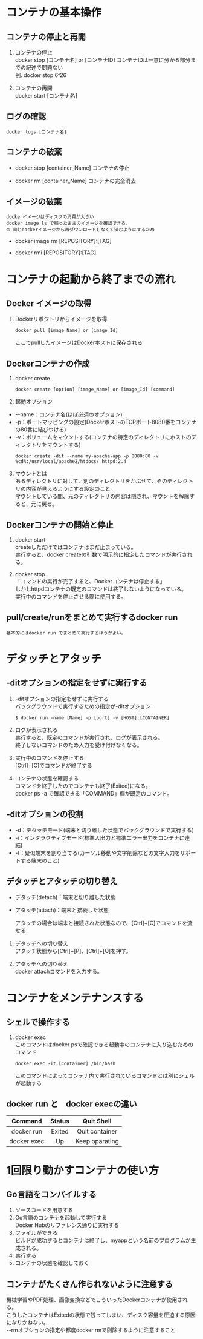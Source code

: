 # コンテナの基本操作
## コンテナの停止と再開
1. コンテナの停止  
    docker stop [コンテナ名] or [コンテナID]
    コンテナIDは一意に分かる部分までの記述で問題ない  
    例. docker stop 6f26

2. コンテナの再開  
    docker start [コンテナ名]  

## ログの確認
    docker logs [コンテナ名]

## コンテナの破棄   
* docker stop [container_Name]    コンテナの停止  

* docker rm [container_Name]      コンテナの完全消去  


## イメージの破棄
    dockerイメージはディスクの消費が大きい　　
    docker image ls で残ったままのイメージを確認できる。  
    ※ 同じdockerイメージから再ダウンロードしなくて済むようにするため  

* docker image rm [REPOSITORY]:[TAG]

* docker rmi [REPOSITORY]:[TAG]  

# コンテナの起動から終了までの流れ
## Docker イメージの取得
1. Dockerリポジトリからイメージを取得  
    ```docker
    docker pull [image_Name] or [image_Id]
    ```    
    ここでpullしたイメージはDockerホストに保存される

## Dockerコンテナの作成
1. docker create   
    ```docker
    docker create [option] [image_Name] or [image_Id] [command]
    ```

2. 起動オプション  
* --name：コンテナ名(ほぼ必須のオプション)
* -p：ポートマッピングの設定(DockerホストのTCPポート8080番をコンテナの80番に結びつける)
* -v：ボリュームをマウントする(コンテナの特定のディレクトリにホストのディレクトリをマウントする)
    ```docker
    docker create -dit --name my-apache-app -p 8080:80 -v %cd%:/usr/local/apache2/htdocs/ httpd:2.4
    ```
3. マウントとは  
    あるディレクトリに対して、別のディレクトリをかぶせて、そのディレクトリの内容が見えるようにする設定のこと。  
    マウントしている間、元のディレクトリの内容は隠され、マウントを解除すると、元に戻る。

## Dockerコンテナの開始と停止
1. docker start   
    createしただけではコンテナはまだ止まっている。  
    実行すると、docker createの引数で明示的に指定したコマンドが実行される。

2. docker stop  
    「コマンドの実行が完了すると、Dockerコンテナは停止する」  
    しかしhttpdコンテナの既定のコマンドは終了しないようになっている。  
    実行中のコマンドを停止させる際に使用する。

## pull/create/runをまとめて実行するdocker run
    基本的にはdocker run でまとめて実行するほうがよい。

# デタッチとアタッチ
## -ditオプションの指定をせずに実行する  
1. -ditオプションの指定をせずに実行する  
    バックグラウンドで実行するための指定が-ditオプション
    ```docker
    $ docker run -name [Name] -p [port] -v [HOST]:[CONTAINER]
    ```

2. ログが表示される  
    実行すると、既定のコマンドが実行され、ログが表示される。  
    終了しないコマンドのため入力を受け付けなくなる。

3. 実行中のコマンドを停止する  
    [Ctrl]+[C]でコマンドが終了する

4. コンテナの状態を確認する  
    コマンドを終了したのでコンテナも終了(Exited)になる。  
    docker ps -a で確認できる「COMMAND」欄が既定のコマンド。

## -ditオプションの役割
* -d：デタッチモード(端末と切り離した状態でバックグラウンドで実行する)
* -i：インタラクティブモード(標準入出力と標準エラー出力をコンテナに連結)
* -t：疑似端末を割り当てる(カーソル移動や文字削除などの文字入力をサポートする端末のこと) 

## デタッチとアタッチの切り替え
* デタッチ(detach)：端末と切り離した状態
* アタッチ(attach)：端末と接続した状態  
  
    アタッチの場合は端末と接続された状態なので、[Ctrl]+[C]でコマンドを流せる  

1. デタッチへの切り替え  
    アタッチ状態から[Ctrl]+[P]、[Ctrl]+[Q]を押す。

2. アタッチへの切り替え  
    docker attachコマンドを入力する。

# コンテナをメンテナンスする
## シェルで操作する
1. docker exec  
    このコマンドはdocker psで確認できる起動中のコンテナに入り込むためのコマンド  
    ```docker 
    docker exec -it [Container] /bin/bash
    ```  
    このコマンドによってコンテナ内で実行されているコマンドとは別にシェルが起動する

## docker run と　docker execの違い

| Command      | Status       | Quit Shell      |
|:------------:|:------------:|:---------------:|
| docker run   | Exited       | Quit container  |
| docker exec  | Up           | Keep oparating  |

# 1回限り動かすコンテナの使い方
## Go言語をコンパイルする
1. ソースコードを用意する  
2. Go言語のコンテナを起動して実行する  
    Docker Hubのリファレンス通りに実行する
3. ファイルができる  
    ビルドが成功するとコンテナは終了し、myappという名前のプログラムが生成される。
4. 実行する
5. コンテナの状態を確認しておく  


## コンテナがたくさん作られないように注意する
機械学習やPDF処理、画像変換などでこういったDockerコンテナが使用される。  
こうしたコンテナはExitedの状態で残ってしまい、ディスク容量を圧迫する原因になりかねない。  
--rmオプションの指定や都度docker rmで削除するように注意すること